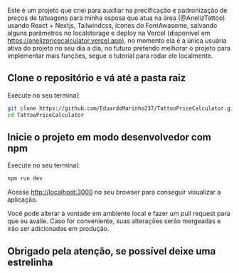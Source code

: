 Este é um projeto que criei para auxiliar na precificação e padronização de preços de tatuagens para minha esposa que atua na área (@AnelizTattoo) usando React + Nextjs, Tailwindcss, ícones do FontAwasome, salvando alguns parâmetros no localstorage e deploy na Vercel (disponível em https://anelizpricecalculator.vercel.app), no momento ela é a única usuária ativa do projeto no seu dia a dia, no futuro pretendo melhorar o projeto para implementar mais funções, segue o tutorial para rodar ele localmente.

## Clone o repositório e vá até a pasta raiz

Execute no seu terminal:

```bash
git clone https://github.com/EduardoMarinho237/TattooPriceCalculator.git
cd TattooPriceCalculator
```

## Inicie o projeto em modo desenvolvedor com npm 

Execute no seu terminal:

```bash
npm run dev
```
Acesse [http://localhost:3000](http://localhost:3000) no seu browser para conseguir visualizar a aplicação.

Você pode alterar à vontade em ambiente local e fazer um pull request para que eu avalie. Caso for conveniente, suas alterações serão mergeadas e irão ser adicionadas em produção.

## Obrigado pela atenção, se possível deixe uma estrelinha
